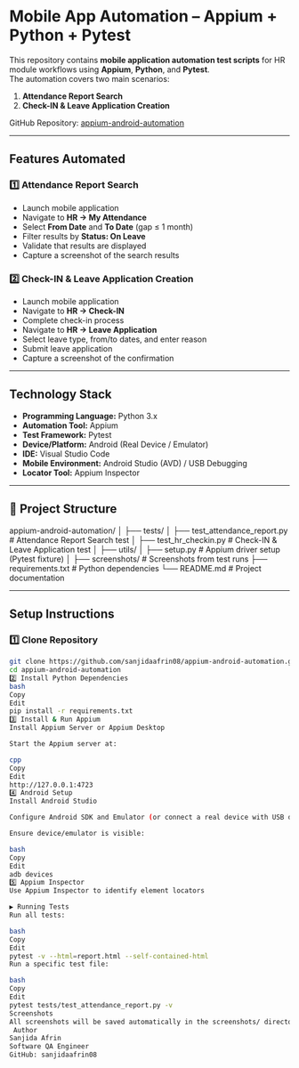 #  Mobile App Automation – Appium + Python + Pytest

This repository contains **mobile application automation test scripts** for HR module workflows using **Appium**, **Python**, and **Pytest**.  
The automation covers two main scenarios:  
1. **Attendance Report Search**  
2. **Check-IN & Leave Application Creation**  

GitHub Repository: [appium-android-automation](https://github.com/sanjidaafrin08/appium-android-automation)

---

##  Features Automated

### 1️⃣ Attendance Report Search
- Launch mobile application
- Navigate to **HR → My Attendance**
- Select **From Date** and **To Date** (gap ≤ 1 month)
- Filter results by **Status: On Leave**
- Validate that results are displayed
- Capture a screenshot of the search results

### 2️⃣ Check-IN & Leave Application Creation
- Launch mobile application
- Navigate to **HR → Check-IN**
- Complete check-in process
- Navigate to **HR → Leave Application**
- Select leave type, from/to dates, and enter reason
- Submit leave application
- Capture a screenshot of the confirmation

---

## Technology Stack

- **Programming Language:** Python 3.x
- **Automation Tool:** Appium
- **Test Framework:** Pytest
- **Device/Platform:** Android (Real Device / Emulator)
- **IDE:** Visual Studio Code
- **Mobile Environment:** Android Studio (AVD) / USB Debugging
- **Locator Tool:** Appium Inspector

---
## 📂 Project Structure
appium-android-automation/
│
├── tests/
│ ├── test_attendance_report.py # Attendance Report Search test
│ ├── test_hr_checkin.py # Check-IN & Leave Application test
│
├── utils/
│ ├── setup.py # Appium driver setup (Pytest fixture)
│
├── screenshots/ # Screenshots from test runs
├── requirements.txt # Python dependencies
└── README.md # Project documentation


---

## Setup Instructions

### 1️⃣ Clone Repository
```bash
git clone https://github.com/sanjidaafrin08/appium-android-automation.git
cd appium-android-automation
2️⃣ Install Python Dependencies
bash
Copy
Edit
pip install -r requirements.txt
3️⃣ Install & Run Appium
Install Appium Server or Appium Desktop

Start the Appium server at:

cpp
Copy
Edit
http://127.0.0.1:4723
4️⃣ Android Setup
Install Android Studio

Configure Android SDK and Emulator (or connect a real device with USB debugging enabled)

Ensure device/emulator is visible:

bash
Copy
Edit
adb devices
5️⃣ Appium Inspector
Use Appium Inspector to identify element locators

▶️ Running Tests
Run all tests:

bash
Copy
Edit
pytest -v --html=report.html --self-contained-html
Run a specific test file:

bash
Copy
Edit
pytest tests/test_attendance_report.py -v
Screenshots
All screenshots will be saved automatically in the screenshots/ directory after test execution.
 Author
Sanjida Afrin
Software QA Engineer
GitHub: sanjidaafrin08



